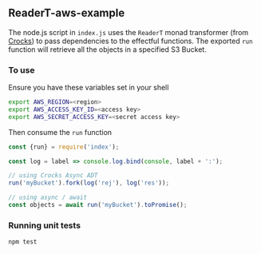 ## ReaderT-aws-example

The node.js script in `index.js` uses the `ReaderT` monad transformer (from 
[Crocks](https://crocks.dev/docs/crocks/ReaderT.html)) to pass dependencies to the effectful functions.
The exported `run` function will retrieve all the objects in a specified S3 Bucket.

### To use

Ensure you have these variables set in your shell

```bash
export AWS_REGION=<region>
export AWS_ACCESS_KEY_ID=<access key>
export AWS_SECRET_ACCESS_KEY=<secret access key>
```

Then consume the `run` function

```js
const {run} = require('index');

const log = label => console.log.bind(console, label + ':');

// using Crocks Async ADT
run('myBucket').fork(log('rej'), log('res'));

// using async / await
const objects = await run('myBucket').toPromise();
```

### Running unit tests

```bash
npm test
```